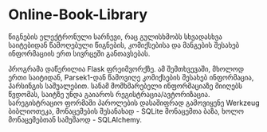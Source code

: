 # Online-Book-Library

წიგნების ელექტრონული სარჩევი, რაც გულისხმობს სხვადასხვა საიტებიდან წამოღებული წიგნების, კომიქსებისა და მანგების შესახებ ინფორმაციის ერთ სივრცეში განთავსებას.

პროგრამა დაწერილია Flask ფრეიმვორქზე. ამ შემთხვევაში, მხოლოდ ერთი საიტიდან, Parsek1-დან წამოვიღე კომიქსების შესახებ ინფორმაცია, პარსინგის საშუალებით. სანამ მომხმარებელი ინფორმაციაზე მიიღებს წვდომას, საიტზე უნდა გაიაროს რეგისტრაცია/ავტორიზაცია. სარეგისტრაციო ფორმაში პაროლების დასაშიფრად გამოვიყენე Werkzeug ბიბლიოთეკა, მონაცემების შესანახად - SQLite მონაცემთა ბაზა, ხოლო მონაცემებთან სამუშაოდ - SQLAlchemy. 
